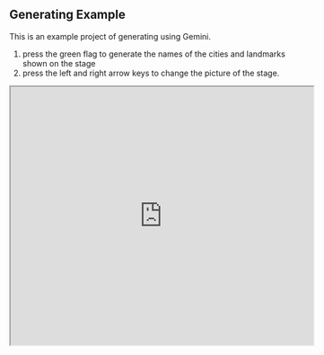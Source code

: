 ## Generating Example

This is an example project of generating using Gemini.

1. press the green flag to generate the names of the cities and landmarks shown on the stage
2. press the left and right arrow keys to change the picture of the stage.

<iframe src="https://xcratch.github.io/editor/player#https://yokobond.github.io/xcx-gai/docs/GAI-generating.sb3" width="540px" height="460px"></iframe>
